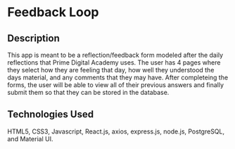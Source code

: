 # Feedback Loop

## Description

This app is meant to be a reflection/feedback form modeled after the daily reflections that Prime Digital Academy uses. The user has 4 pages where they select how they are feeling that day, how well they understood the days material, and any comments that they may have. After completeing the forms, the user will be able to view all of their previous answers and finally submit them so that they can be stored in the database.

## Technologies Used

HTML5, CSS3, Javascript, React.js, axios, express.js, node.js, PostgreSQL, and Material UI.
